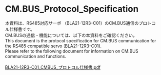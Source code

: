 # CM.BUS_Protocol_Specification
  
本資料は、RS485対応サーボ （BLA21-12R3-C01）のCM.BUS通信のプロトコル仕様書です。  
CM.BUSの通信・機能については、以下の本資料をご確認ください。  
This document is the protocol specification for CM.BUS communication for the RS485 compatible servo (BLA21-12R3-C01).  
Please refer to the following document for information on CM.BUS communication and functions.  
<br>
[BLA21-12R3-C01_CMBUS_プロトコル仕様書.pdf]()　
<br>
